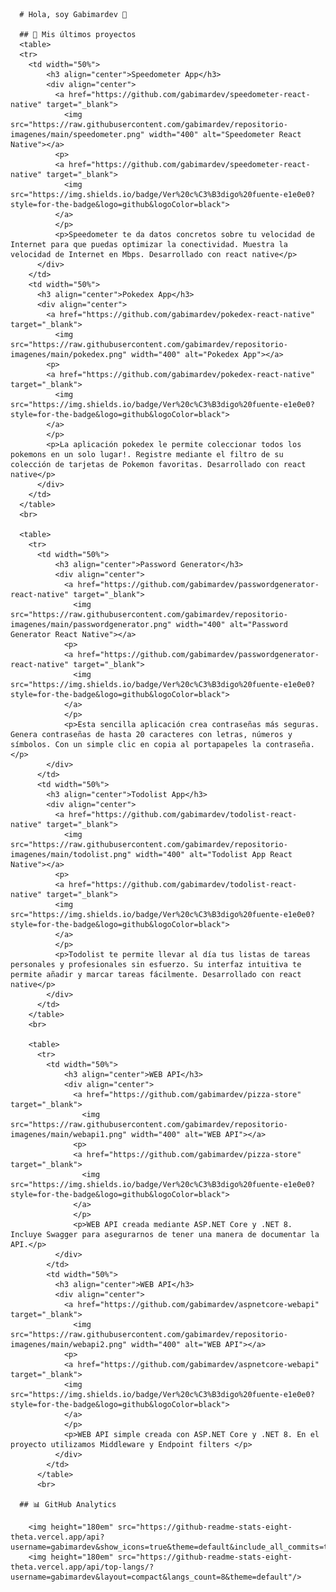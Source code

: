       # Hola, soy Gabimardev 👋

      ## 📂 Mis últimos proyectos
      <table>
      <tr>
        <td width="50%">
            <h3 align="center">Speedometer App</h3>
            <div align="center">
              <a href="https://github.com/gabimardev/speedometer-react-native" target="_blank">
                <img src="https://raw.githubusercontent.com/gabimardev/repositorio-imagenes/main/speedometer.png" width="400" alt="Speedometer React Native"></a>
              <p>
              <a href="https://github.com/gabimardev/speedometer-react-native" target="_blank">
                <img src="https://img.shields.io/badge/Ver%20c%C3%B3digo%20fuente-e1e0e0?style=for-the-badge&logo=github&logoColor=black">
              </a>
              </p>
              <p>Speedometer te da datos concretos sobre tu velocidad de Internet para que puedas optimizar la conectividad. Muestra la velocidad de Internet en Mbps. Desarrollado con react native</p>
          </div>                                                                                            
        </td>
        <td width="50%">
          <h3 align="center">Pokedex App</h3>
          <div align="center">
            <a href="https://github.com/gabimardev/pokedex-react-native" target="_blank">
              <img src="https://raw.githubusercontent.com/gabimardev/repositorio-imagenes/main/pokedex.png" width="400" alt="Pokedex App"></a>
            <p>
            <a href="https://github.com/gabimardev/pokedex-react-native" target="_blank">
              <img src="https://img.shields.io/badge/Ver%20c%C3%B3digo%20fuente-e1e0e0?style=for-the-badge&logo=github&logoColor=black">
            </a>
            </p>
            <p>La aplicación pokedex le permite coleccionar todos los pokemons en un solo lugar!. Registre mediante el filtro de su colección de tarjetas de Pokemon favoritas. Desarrollado con react native</p>
          </div>                                                                                            
        </td>
      </table>                                                                                 
      <br>

      <table>
        <tr>
          <td width="50%">
              <h3 align="center">Password Generator</h3>
              <div align="center">
                <a href="https://github.com/gabimardev/passwordgenerator-react-native" target="_blank">
                  <img src="https://raw.githubusercontent.com/gabimardev/repositorio-imagenes/main/passwordgenerator.png" width="400" alt="Password Generator React Native"></a>
                <p>
                <a href="https://github.com/gabimardev/passwordgenerator-react-native" target="_blank">
                  <img src="https://img.shields.io/badge/Ver%20c%C3%B3digo%20fuente-e1e0e0?style=for-the-badge&logo=github&logoColor=black">
                </a>
                </p>
                <p>Esta sencilla aplicación crea contraseñas más seguras. Genera contraseñas de hasta 20 caracteres con letras, números y símbolos. Con un simple clic en copia al portapapeles la contraseña. </p>
            </div>                                                                                            
          </td>
          <td width="50%">
            <h3 align="center">Todolist App</h3>
            <div align="center">
              <a href="https://github.com/gabimardev/todolist-react-native" target="_blank">
                <img src="https://raw.githubusercontent.com/gabimardev/repositorio-imagenes/main/todolist.png" width="400" alt="Todolist App React Native"></a>
              <p>
              <a href="https://github.com/gabimardev/todolist-react-native" target="_blank">
              <img src="https://img.shields.io/badge/Ver%20c%C3%B3digo%20fuente-e1e0e0?style=for-the-badge&logo=github&logoColor=black">
              </a>
              </p>
              <p>Todolist te permite llevar al día tus listas de tareas personales y profesionales sin esfuerzo. Su interfaz intuitiva te permite añadir y marcar tareas fácilmente. Desarrollado con react native</p>
            </div>                                                                                            
          </td>
        </table>                                                                                 
        <br>

        <table>
          <tr>
            <td width="50%">
                <h3 align="center">WEB API</h3>
                <div align="center">
                  <a href="https://github.com/gabimardev/pizza-store" target="_blank">
                    <img src="https://raw.githubusercontent.com/gabimardev/repositorio-imagenes/main/webapi1.png" width="400" alt="WEB API"></a>
                  <p>
                  <a href="https://github.com/gabimardev/pizza-store" target="_blank">
                    <img src="https://img.shields.io/badge/Ver%20c%C3%B3digo%20fuente-e1e0e0?style=for-the-badge&logo=github&logoColor=black">
                  </a>
                  </p>
                  <p>WEB API creada mediante ASP.NET Core y .NET 8. Incluye Swagger para asegurarnos de tener una manera de documentar la API.</p>
              </div>                                                                                            
            </td>
            <td width="50%">
              <h3 align="center">WEB API</h3>
              <div align="center">
                <a href="https://github.com/gabimardev/aspnetcore-webapi" target="_blank">
                  <img src="https://raw.githubusercontent.com/gabimardev/repositorio-imagenes/main/webapi2.png" width="400" alt="WEB API"></a>
                <p>
                <a href="https://github.com/gabimardev/aspnetcore-webapi" target="_blank">
                <img src="https://img.shields.io/badge/Ver%20c%C3%B3digo%20fuente-e1e0e0?style=for-the-badge&logo=github&logoColor=black">
                </a>
                </p>
                <p>WEB API simple creada con ASP.NET Core y .NET 8. En el proyecto utilizamos Middleware y Endpoint filters </p>
              </div>                                                                                            
            </td>
          </table>                                                                                 
          <br>           
      
      ## 📊 GitHub Analytics

        <img height="180em" src="https://github-readme-stats-eight-theta.vercel.app/api?username=gabimardev&show_icons=true&theme=default&include_all_commits=true&count_private=true"/>
        <img height="180em" src="https://github-readme-stats-eight-theta.vercel.app/api/top-langs/?username=gabimardev&layout=compact&langs_count=8&theme=default"/>

<!--
**gabimardev/gabimardev** is a ✨ _special_ ✨ repository because its `README.md` (this file) appears on your GitHub profile.

Here are some ideas to get you started:

- 🔭 I’m currently working on ...
- 🌱 I’m currently learning ...
- 👯 I’m looking to collaborate on ...
- 🤔 I’m looking for help with ...
- 💬 Ask me about ...
- 📫 How to reach me: ...
- 😄 Pronouns: ...
- ⚡ Fun fact: ...
-->
